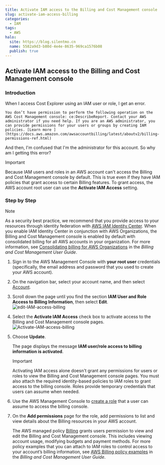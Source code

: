 ```yaml
---
title: Activate IAM access to the Billing and Cost Management console
slug: activate-iam-access-billing
categories:
  - IAM
tags:
  - AWS
halo:
  site: https://blog.silentmo.cn
  name: 5582a9d3-b80d-4e4e-8635-969ca1576b08
  publish: true
---
```

## Activate IAM access to the Billing and Cost Management console

### Introduction

When I access Cost Explorer using an IAM user or role, I get an error. 

```
You don’t have permission to perform the following operation on the AWS Cost Management console: ce:DescribeReport. Contact your AWS administrator if you need help. If you are an AWS administrator, you can provide permissions for your users or groups by creating IAM policies. [Learn more ](https://docs.aws.amazon.com/awsaccountbilling/latest/aboutv2/billing-permissions-ref.html)
```

And then, I'm confused that I'm the administrator for this account. So why am I getting this error?

> [!IMPORTANT]
>
> Because IAM users and roles in an AWS account can't access the Billing and Cost Management console by default.  This is true even if they have IAM policies that grant access to certain Billing features. To grant access, the AWS account root user can use the **Activate IAM Access** setting.

### Step by Step

> [!NOTE]
>
> As a security best practice, we recommend that you provide access to your resources through identity federation with [AWS IAM Identity Center](https://docs.aws.amazon.com/singlesignon/latest/userguide/what-is.html). When you enable IAM Identity Center in conjunction with AWS Organizations, the Billing and Cost Management console is enabled by default with consolidated billing for all AWS accounts in your organization. For more information, see [Consolidating billing for AWS Organizations](https://docs.aws.amazon.com/awsaccountbilling/latest/aboutv2/consolidated-billing.html) in the *Billing and Cost Management User Guide*.

1. Sign in to the AWS Management Console with **your root user** credentials (specifically, the email address and password that you used to create your AWS account).

2. On the navigation bar, select your account name, and then select [Account](https://console.aws.amazon.com/billing/home#/account).

3. Scroll down the page until you find the section **IAM User and Role Access to Billing Information**, then select **Edit**.
   ![edit-IAM-access-billing](https://gallery-lsky.silentmo.cn/i_blog/2025/07/IAM-Billing-1.png)

4. Select the **Activate IAM Access** check box to activate access to the Billing and Cost Management console pages.
   ![Activate-IAM-access-billing](https://gallery-lsky.silentmo.cn/i_blog/2025/07/IAM-Billing-2.png)

5. Choose **Update**.

   The page displays the message **IAM user/role access to billing information is activated**.

   > [!IMPORTANT]
   >
   > Activating IAM access alone doesn't grant any permissions for users or roles to view the Billing and Cost Management console pages. You must also attach the required identity-based policies to IAM roles to grant access to the billing console. Roles provide temporary credentials that users can assume when needed.

6. Use the AWS Management Console to [create a role](https://docs.aws.amazon.com/IAM/latest/UserGuide/id_roles_create_for-user.html) that a user can assume to access the billing console.

7. On the **Add permissions** page for the role, add permissions to list and view details about the Billing resources in your AWS account.

   The AWS managed policy [Billing](https://docs.aws.amazon.com/awsaccountbilling/latest/aboutv2/managed-policies.html#security-iam-awsmanpol-Billing) grants users permission to view and edit the Billing and Cost Management console. This includes viewing account usage, modifying budgets and payment methods. For more policy examples that you can attach to IAM roles to control access to your account’s billing information, see [AWS Billing policy examples](https://docs.aws.amazon.com/awsaccountbilling/latest/aboutv2/billing-example-policies.html) in the *Billing and Cost Management User Guide*.
